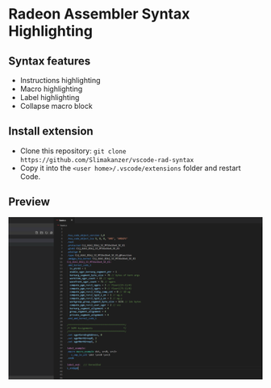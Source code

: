 # Radeon Assembler Syntax Highlighting

## Syntax features

- Instructions highlighting
- Macro highlighting
- Label highlighting
- Collapse macro block

## Install extension

- Clone this repository: `git clone https://github.com/Slimakanzer/vscode-rad-syntax`
- Copy it into the `<user home>/.vscode/extensions` folder and restart Code.

## Preview

![syntax-example](docs/syntax-example.png)